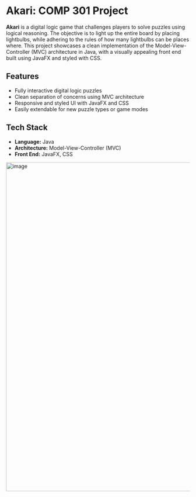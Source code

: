 # Akari: COMP 301 Project

**Akari** is a digital logic game that challenges players to solve puzzles using logical reasoning. The objective is to light up the entire board by placing lightbulbs, while adhering to the rules of how many lightbulbs can be places where. This project showcases a clean implementation of the Model-View-Controller (MVC) architecture in Java, with a visually appealing front end built using JavaFX and styled with CSS.

## Features
- Fully interactive digital logic puzzles
- Clean separation of concerns using MVC architecture
- Responsive and styled UI with JavaFX and CSS
- Easily extendable for new puzzle types or game modes

## Tech Stack
- **Language:** Java
- **Architecture:** Model-View-Controller (MVC)
- **Front End:** JavaFX, CSS


<img width="1440" height="900" alt="image" src="https://github.com/user-attachments/assets/1b1204df-14bc-4d1f-a949-57eb839c010a" />
